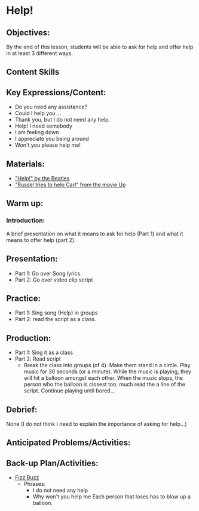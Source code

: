 # Help!

## Objectives:
By the end of this lesson, students will be able to ask for help and offer help in at least 3 different ways.

## Content Skills

## Key Expressions/Content:
- Do you need any assistance?
- Could I help you ...
- Thank you, but I do not need any help.
- Help! I need somebody
- I am feeling down
- I appreciate you being around
- Won't you please help me!

## Materials:
- ["Help!" by the Beatles](https://github.com/crazcalm/oral-english/blob/master/songs/help.md)
- ["Russel tries to help Carl" from the movie Up](https://github.com/crazcalm/oral-english/blob/master/clips/russel_wants_to_help_carl.md)

## Warm up:
### Introduction:
A  brief presentation on what it means to ask for help (Part 1) and what it means to offer help (part 2).

## Presentation:
- Part 1: Go over Song lyrics.
- Part 2: Go over video clip script

## Practice:
- Part 1: Sing song (Help) in groups
- Part 2: read the script as a class.


## Production:
- Part 1: Sing it as a class
- Part 2: Read script
	- Break the class into groups (of 4). Make them stand in a circle. Play music for 30 seconds (or a minute). While the music is playing, they will hit a balloon amongst each other. When the music stops, the person who the balloon is closest too, much read the a line of the script. Continue playing until bored...

## Debrief:
None (I do not think I need to explain the importance of asking for help...)

## Anticipated Problems/Activities:

## Back-up Plan/Activities:
- [Fizz Buzz](https://github.com/crazcalm/oral-english/tree/master/activities#fizz-buzz)
	- Phrases:
		- I do not need any help
		- Why won't you help me
Each person that loses has to blow up a balloon.
		

